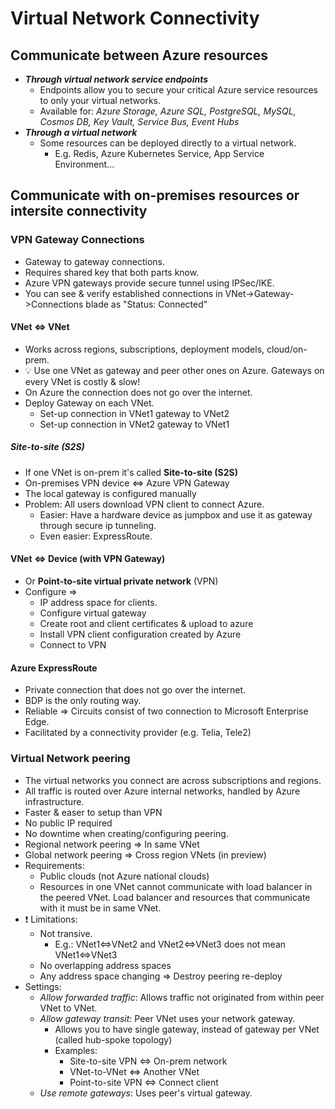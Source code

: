 # Virtual Network Connectivity

## Communicate between Azure resources

- ***Through virtual network service endpoints***
  - Endpoints allow you to secure your critical Azure service resources to only your virtual networks.
  - Available for: _Azure Storage, Azure SQL, PostgreSQL, MySQL, Cosmos DB, Key Vault, Service Bus, Event Hubs_
- ***Through a virtual network***
  - Some resources can be deployed directly to a virtual network.
    - E.g. Redis, Azure Kubernetes Service, App Service Environment...

## Communicate with on-premises resources or intersite connectivity

### VPN Gateway Connections

- Gateway to gateway connections.
- Requires shared key that both parts know.
- Azure VPN gateways provide secure tunnel using IPSec/IKE.
- You can see & verify established connections in VNet->Gateway->Connections blade as "Status: Connected"

#### VNet <=> VNet

- Works across regions, subscriptions, deployment models, cloud/on-prem.
- 💡 Use one VNet as gateway and peer other ones on Azure. Gateways on every VNet is costly & slow!
- On Azure the connection does not go over the internet.
- Deploy Gateway on each VNet.
  - Set-up connection in VNet1 gateway to VNet2
  - Set-up connection in VNet2 gateway to VNet1

##### Site-to-site (S2S)

- If one VNet is on-prem it's called **Site-to-site (S2S)**
- On-premises VPN device <=> Azure VPN Gateway
- The local gateway is configured manually
- Problem: All users download VPN client to connect Azure.
  - Easier: Have a hardware device as jumpbox and use it as gateway through secure ip tunneling.
  - Even easier: ExpressRoute.

#### VNet <=> Device (with VPN Gateway)

- Or **Point-to-site virtual private network** (VPN)
- Configure =>
  - IP address space for clients.
  - Configure virtual gateway
  - Create root and client certificates & upload to azure
  - Install VPN client configuration created by Azure
  - Connect to VPN

#### Azure ExpressRoute

- Private connection that does not go over the internet.
- BDP is the only routing way.
- Reliable => Circuits consist of two connection to Microsoft Enterprise Edge.
- Facilitated by a connectivity provider (e.g. Telia, Tele2)

### Virtual Network peering
  
- The virtual networks you connect are across subscriptions and regions.
- All traffic is routed over Azure internal networks, handled by Azure infrastructure.
- Faster & easer to setup than VPN
- No public IP required
- No downtime when creating/configuring peering.
- Regional network peering => In same VNet
- Global network peering => Cross region VNets (in preview)
- Requirements:
  - Public clouds (not Azure national clouds)
  - Resources in one VNet cannot communicate with load balancer in the peered VNet. Load balancer and resources that communicate with it must be in same VNet.
- ❗ Limitations:
  - Not transive.
    - E.g.: VNet1<=>VNet2 and VNet2<=>VNet3 does not mean VNet1<=>VNet3
  - No overlapping address spaces
  - Any address space changing => Destroy peering re-deploy
- Settings:
  - _Allow forwarded traffic_: Allows traffic not originated from within peer VNet to VNet.
  - _Allow gateway transit_: Peer VNet uses your network gateway.
    - Allows you to have single gateway, instead of gateway per VNet (called hub-spoke topology)
    - Examples:
      - Site-to-site VPN <=> On-prem network
      - VNet-to-VNet <=> Another VNet
      - Point-to-site VPN <=> Connect client
  - _Use remote gateways_: Uses peer's virtual gateway.
